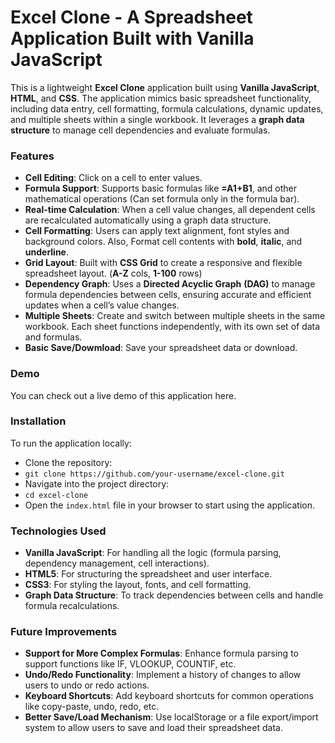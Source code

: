 # Excel Clone - A Spreadsheet Application Built with Vanilla JavaScript
This is a lightweight **Excel Clone** application built using **Vanilla JavaScript**, **HTML**, and **CSS**. The application mimics basic spreadsheet functionality, including data entry, cell formatting, formula calculations, dynamic updates, and multiple sheets within a single workbook. It leverages a **graph data structure** to manage cell dependencies and evaluate formulas.

### **Features**
* **Cell Editing**: Click on a cell to enter values.
* **Formula Support**: Supports basic formulas like **=A1+B1**, and other mathematical operations (Can set formula only in the formula bar).
* **Real-time Calculation**: When a cell value changes, all dependent cells are recalculated automatically using a graph data structure.
* **Cell Formatting**: Users can apply text alignment, font styles and background colors. Also, Format cell contents with **bold**, **italic**, and **underline**.
* **Grid Layout**: Built with **CSS Grid** to create a responsive and flexible spreadsheet layout. (**A-Z** cols, **1-100** rows)
* **Dependency Graph**: Uses a **Directed Acyclic Graph** **(DAG)** to manage formula dependencies between cells, ensuring accurate and efficient updates when a cell’s value changes.
* **Multiple Sheets**: Create and switch between multiple sheets in the same workbook. Each sheet functions independently, with its own set of data and formulas.
* **Basic Save/Dowmload**: Save your spreadsheet data or download.

### **Demo**
You can check out a live demo of this application here.

### **Installation**
To run the application locally:
* Clone the repository:
* `git clone https://github.com/your-username/excel-clone.git`
* Navigate into the project directory:
* `cd excel-clone`
* Open the `index.html` file in your browser to start using the application.

### **Technologies Used**
* **Vanilla JavaScript**: For handling all the logic (formula parsing, dependency management, cell interactions).
* **HTML5**: For structuring the spreadsheet and user interface.
* **CSS3**: For styling the layout, fonts, and cell formatting.
* **Graph Data Structure**: To track dependencies between cells and handle formula recalculations.

### **Future Improvements**
* **Support for More Complex Formulas**: Enhance formula parsing to support functions like IF, VLOOKUP, COUNTIF, etc.
* **Undo/Redo Functionality**: Implement a history of changes to allow users to undo or redo actions.
* **Keyboard Shortcuts**: Add keyboard shortcuts for common operations like copy-paste, undo, redo, etc.
* **Better Save/Load Mechanism**: Use localStorage or a file export/import system to allow users to save and load their spreadsheet data.
